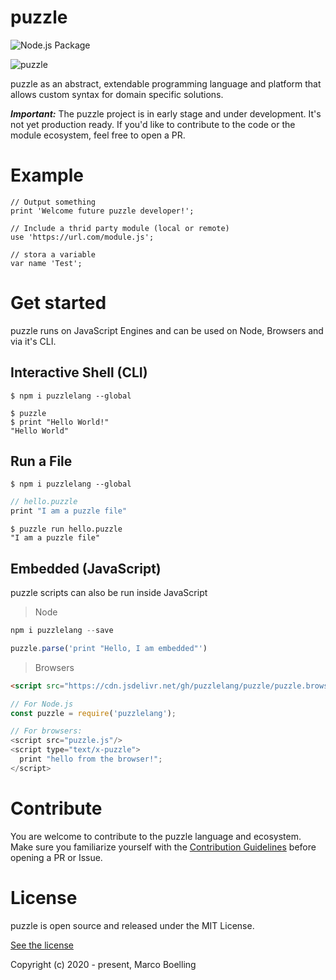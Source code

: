 # puzzle

![Node.js Package](https://github.com/puzzlelang/puzzle/workflows/Node.js%20Package/badge.svg)

![puzzle](http://puzzlelang.org/puzzle-invert.png "Puzzle logo")

puzzle as an abstract, extendable programming language and platform that allows custom syntax for domain specific solutions.

***Important:*** The puzzle project is in early stage and under development. It's not yet production ready. If you'd like to contribute to the code or the module ecosystem, feel free to open a PR.

# Example


```puzzle
// Output something
print 'Welcome future puzzle developer!';

// Include a thrid party module (local or remote)
use 'https://url.com/module.js';

// stora a variable
var name 'Test';
```

# Get started

puzzle runs on JavaScript Engines and can be used on Node, Browsers and via it's CLI.

## Interactive Shell (CLI)

```shell
$ npm i puzzlelang --global
```

```shell
$ puzzle
$ print "Hello World!"
"Hello World"
```

## Run a File

```shell
$ npm i puzzlelang --global
```

```javascript
// hello.puzzle
print "I am a puzzle file"
```


```shell
$ puzzle run hello.puzzle
"I am a puzzle file"
```


## Embedded (JavaScript)

puzzle scripts can also be run inside JavaScript

> Node

```javascript
npm i puzzlelang --save
```

```javascript
puzzle.parse('print "Hello, I am embedded"')
```

> Browsers

```html
<script src="https://cdn.jsdelivr.net/gh/puzzlelang/puzzle/puzzle.browser.js">
```

```javascript
// For Node.js
const puzzle = require('puzzlelang');

// For browsers:
<script src="puzzle.js"/>
<script type="text/x-puzzle">
  print "hello from the browser!";
</script>
```


# Contribute

You are welcome to contribute to the puzzle language and ecosystem. Make sure you familiarize yourself with the [Contribution Guidelines](.github/CONTRIBUTE.md) before opening a PR or Issue.

# License

puzzle is open source and released under the MIT License.

[ See the license ](https://github.com/puzzlelang/puzzle/blob/master/LICENSE)

Copyright (c) 2020 - present, Marco Boelling
